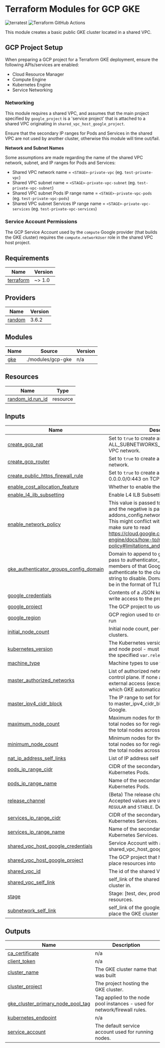 # Terraform Modules for GCP GKE

![terratest](https://github.com/Honestbank/terraform-gcp-gke/workflows/terratest/badge.svg?branch=main)
![Terraform GitHub Actions](https://github.com/Honestbank/terraform-gcp-gke/workflows/Terraform%20GitHub%20Actions/badge.svg)

This module creates a basic public GKE cluster located in a shared VPC.

## GCP Project Setup

When preparing a GCP project for a Terraform GKE deployment, ensure the
following APIs/services are enabled:

* Cloud Resource Manager
* Compute Engine
* Kubernetes Engine
* Service Networking

### Networking

This module requires a shared VPC, and assumes that the main project specified by
`google_project` is a 'service project' that is attached to a shared VPC originating
in `shared_vpc_host_google_project`.

Ensure that the secondary IP ranges for Pods and Services in the shared VPC are not used by another
cluster, otherwise this module will time out/fail.

**Network and Subnet Names**

Some assumptions are made regarding the name of the shared VPC network, subnet, and
IP ranges for Pods and Services:

* Shared VPC network name = `<STAGE>-private-vpc` (eg. `test-private-vpc`)
* Shared VPC subnet name = `<STAGE>-private-vpc-subnet` (eg. `test-private-vpc-subnet`)
* Shared VPC subnet Pods IP range name = `<STAGE>-private-vpc-pods` (eg. `test-private-vpc-pods`)
* Shared VPC subnet Services IP range name = `<STAGE>-private-vpc-services` (eg. `test-private-vpc-services`)

### Service Account Permissions

The GCP Service Account used by the `compute` Google provider (that builds the GKE cluster) requires the `compute.networkUser`
role in the shared VPC host project.

<!-- BEGIN_TF_DOCS -->
## Requirements

| Name | Version |
|------|---------|
| <a name="requirement_terraform"></a> [terraform](#requirement\_terraform) | ~> 1.0 |

## Providers

| Name | Version |
|------|---------|
| <a name="provider_random"></a> [random](#provider\_random) | 3.6.2 |

## Modules

| Name | Source | Version |
|------|--------|---------|
| <a name="module_gke"></a> [gke](#module\_gke) | ./modules/gcp-gke | n/a |

## Resources

| Name | Type |
|------|------|
| [random_id.run_id](https://registry.terraform.io/providers/hashicorp/random/latest/docs/resources/id) | resource |

## Inputs

| Name | Description | Type | Default | Required |
|------|-------------|------|---------|:--------:|
| <a name="input_create_gcp_nat"></a> [create\_gcp\_nat](#input\_create\_gcp\_nat) | Set to `true` to create an Internet NAT for ALL\_SUBNETWORKS\_ALL\_IP\_RANGES in the VPC network. | `bool` | n/a | yes |
| <a name="input_create_gcp_router"></a> [create\_gcp\_router](#input\_create\_gcp\_router) | Set to `true` to create a router in the VPC network. | `bool` | n/a | yes |
| <a name="input_create_public_https_firewall_rule"></a> [create\_public\_https\_firewall\_rule](#input\_create\_public\_https\_firewall\_rule) | Set to `true` to create a firewall rule allowing 0.0.0.0/0:443 on TCP to all worker nodes. | `bool` | n/a | yes |
| <a name="input_enable_cost_allocation_feature"></a> [enable\_cost\_allocation\_feature](#input\_enable\_cost\_allocation\_feature) | Whether to enable the cost allocation feature. | `bool` | `false` | no |
| <a name="input_enable_l4_ilb_subsetting"></a> [enable\_l4\_ilb\_subsetting](#input\_enable\_l4\_ilb\_subsetting) | Enable L4 ILB Subsetting | `bool` | `false` | no |
| <a name="input_enable_network_policy"></a> [enable\_network\_policy](#input\_enable\_network\_policy) | This value is passed to network\_policy.enabled and the negative is passed to addons\_config.network\_policy\_config.disabled. This might conflict with Workload Identity - make sure to read https://cloud.google.com/kubernetes-engine/docs/how-to/network-policy#limitations_and_requirements. | `bool` | n/a | yes |
| <a name="input_gke_authenticator_groups_config_domain"></a> [gke\_authenticator\_groups\_config\_domain](#input\_gke\_authenticator\_groups\_config\_domain) | Domain to append to `gke-security-groups` to pass to authenticator\_groups\_config so members of that Google Group can authenticate to the cluster. Pass an empty string to disable. Domain passed here should be in the format of TLD.EXTENSION. | `string` | n/a | yes |
| <a name="input_google_credentials"></a> [google\_credentials](#input\_google\_credentials) | Contents of a JSON keyfile of an account with write access to the project | `any` | n/a | yes |
| <a name="input_google_project"></a> [google\_project](#input\_google\_project) | The GCP project to use for this run | `any` | n/a | yes |
| <a name="input_google_region"></a> [google\_region](#input\_google\_region) | GCP region used to create all resources in this run | `any` | n/a | yes |
| <a name="input_initial_node_count"></a> [initial\_node\_count](#input\_initial\_node\_count) | Initial node count, per-zone for regional clusters. | `any` | n/a | yes |
| <a name="input_kubernetes_version"></a> [kubernetes\_version](#input\_kubernetes\_version) | The Kubernetes version to install on the master and node pool - must be a valid version from the specified `var.release_channel` | `string` | n/a | yes |
| <a name="input_machine_type"></a> [machine\_type](#input\_machine\_type) | Machine types to use for the node pool. | `string` | n/a | yes |
| <a name="input_master_authorized_networks"></a> [master\_authorized\_networks](#input\_master\_authorized\_networks) | List of authorized networks to access the control plane. If none are provided, disallow external access (except the cluster node IPs, which GKE automatically whitelists). | `list(object({ cidr_block = string, display_name = string }))` | n/a | yes |
| <a name="input_master_ipv4_cidr_block"></a> [master\_ipv4\_cidr\_block](#input\_master\_ipv4\_cidr\_block) | The IP range to set for master nodes, passed to master\_ipv4\_cidr\_block - /28 required by Google. | `any` | n/a | yes |
| <a name="input_maximum_node_count"></a> [maximum\_node\_count](#input\_maximum\_node\_count) | Maximum nodes for the node pool. This is the total nodes so for regional deployments it is the total nodes across all zones. | `string` | n/a | yes |
| <a name="input_minimum_node_count"></a> [minimum\_node\_count](#input\_minimum\_node\_count) | Minimum nodes for the node pool. This is the total nodes so for regional deployments it is the total nodes across all zones. | `string` | n/a | yes |
| <a name="input_nat_ip_address_self_links"></a> [nat\_ip\_address\_self\_links](#input\_nat\_ip\_address\_self\_links) | List of IP address self links to use for NAT | `list(string)` | `[]` | no |
| <a name="input_pods_ip_range_cidr"></a> [pods\_ip\_range\_cidr](#input\_pods\_ip\_range\_cidr) | CIDR of the secondary IP range used for Kubernetes Pods. | `string` | n/a | yes |
| <a name="input_pods_ip_range_name"></a> [pods\_ip\_range\_name](#input\_pods\_ip\_range\_name) | Name of the secondary IP range used for Kubernetes Pods. | `string` | n/a | yes |
| <a name="input_release_channel"></a> [release\_channel](#input\_release\_channel) | (Beta) The release channel of this cluster. Accepted values are `UNSPECIFIED`, `RAPID`, `REGULAR` and `STABLE`. Defaults to `REGULAR`. | `string` | `"RAPID"` | no |
| <a name="input_services_ip_range_cidr"></a> [services\_ip\_range\_cidr](#input\_services\_ip\_range\_cidr) | CIDR of the secondary IP range used for Kubernetes Services. | `string` | n/a | yes |
| <a name="input_services_ip_range_name"></a> [services\_ip\_range\_name](#input\_services\_ip\_range\_name) | Name of the secondary IP range used for Kubernetes Services. | `string` | n/a | yes |
| <a name="input_shared_vpc_host_google_credentials"></a> [shared\_vpc\_host\_google\_credentials](#input\_shared\_vpc\_host\_google\_credentials) | Service Account with access to shared\_vpc\_host\_google\_project networks | `any` | n/a | yes |
| <a name="input_shared_vpc_host_google_project"></a> [shared\_vpc\_host\_google\_project](#input\_shared\_vpc\_host\_google\_project) | The GCP project that hosts the shared VPC to place resources into | `any` | n/a | yes |
| <a name="input_shared_vpc_id"></a> [shared\_vpc\_id](#input\_shared\_vpc\_id) | The id of the shared VPC. | `string` | n/a | yes |
| <a name="input_shared_vpc_self_link"></a> [shared\_vpc\_self\_link](#input\_shared\_vpc\_self\_link) | self\_link of the shared VPC to place the GKE cluster in. | `string` | n/a | yes |
| <a name="input_stage"></a> [stage](#input\_stage) | Stage: [test, dev, prod...] used as prefix for all resources. | `string` | `"test"` | no |
| <a name="input_subnetwork_self_link"></a> [subnetwork\_self\_link](#input\_subnetwork\_self\_link) | self\_link of the google\_compute\_subnetwork to place the GKE cluster in. | `string` | n/a | yes |

## Outputs

| Name | Description |
|------|-------------|
| <a name="output_ca_certificate"></a> [ca\_certificate](#output\_ca\_certificate) | n/a |
| <a name="output_client_token"></a> [client\_token](#output\_client\_token) | n/a |
| <a name="output_cluster_name"></a> [cluster\_name](#output\_cluster\_name) | The GKE cluster name that was built |
| <a name="output_cluster_project"></a> [cluster\_project](#output\_cluster\_project) | The project hosting the GKE cluster. |
| <a name="output_gke_cluster_primary_node_pool_tag"></a> [gke\_cluster\_primary\_node\_pool\_tag](#output\_gke\_cluster\_primary\_node\_pool\_tag) | Tag applied to the node pool instances - used for network/firewall rules. |
| <a name="output_kubernetes_endpoint"></a> [kubernetes\_endpoint](#output\_kubernetes\_endpoint) | n/a |
| <a name="output_service_account"></a> [service\_account](#output\_service\_account) | The default service account used for running nodes. |
<!-- END_TF_DOCS -->

